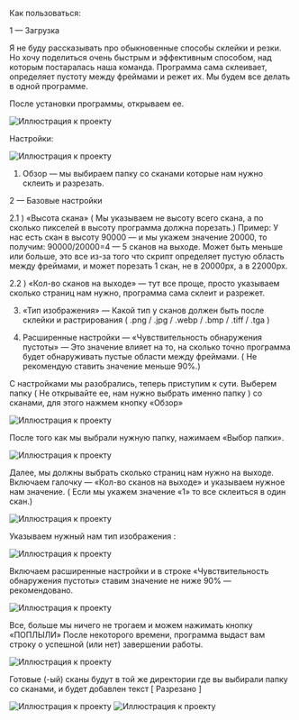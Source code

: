 Как пользоваться:

1 — Загрузка

Я не буду рассказывать про обыкновенные способы склейки и резки. Но хочу поделиться очень быстрым и эффективным способом, над которым постаралась наша команда. Программа сама склеивает, определяет пустоту между фреймами и режет их.
Мы будем все делать в одной программе.

После установки программы, открываем ее. 

![Иллюстрация к проекту](https://github.com/BottomBikini/SlasherBKB/raw/main/Logo/1.jpg)

Настройки:

![Иллюстрация к проекту](https://github.com/BottomBikini/SlasherBKB/raw/main/Logo/2.jpg)

1) Обзор — мы выбираем папку со сканами которые нам нужно склеить и разрезать.

2 — Базовые настройки

2.1 ) «Высота скана» ( Мы указываем не высоту всего скана, а по сколько пикселей в высоту программа должна порезать.) 
Пример: У нас есть скан в высоту 90000 — и мы укажем значение 20000, то получим: 90000/20000=4 — 5 сканов на выходе. Может быть меньше или больше, это все из-за того что скрипт определяет пустую область между фреймами, и может порезать 1 скан, не в 20000px, а в 22000px.

2.2 ) «Кол-во сканов на выходе» — тут все проще, просто указываем сколько страниц нам нужно, программа сама склеит и разрежет. 

3) «Тип изображения» — Какой тип у сканов должен быть после склейки и растрирования ( .png / .jpg / .webp / .bmp / .tiff / .tga )

4) Расширенные настройки — «Чувствительность обнаружения пустоты» — Это значение влияет на то, на сколько точно программа будет обнаруживать пустые области между фреймами. ( Не рекомендую ставить значение меньше 90%.)

С настройками мы разобрались, теперь приступим к сути.
Выберем папку ( Не открывайте ее, нам нужно выбрать именно папку )
со сканами, для этого нажмем кнопку «Обзор»

![Иллюстрация к проекту](https://github.com/BottomBikini/SlasherBKB/raw/main/Logo/3.jpg)
 
После того как мы выбрали нужную папку, нажимаем «Выбор папки».

![Иллюстрация к проекту](https://github.com/BottomBikini/SlasherBKB/raw/main/Logo/4.jpg)
 
Далее, мы должны выбрать сколько страниц нам нужно на выходе. Включаем галочку — «Кол-во сканов на выходе» и указываем нужное нам значение.
( Если мы укажем значение «1» то все склеиться в один скан.)

![Иллюстрация к проекту](https://github.com/BottomBikini/SlasherBKB/raw/main/Logo/5.jpg)
 
Указываем нужный нам тип изображения :

![Иллюстрация к проекту](https://github.com/BottomBikini/SlasherBKB/raw/main/Logo/6.jpg)
 
Включаем расширенные настройки и в строке «Чувствительность обнаружения пустоты» ставим значение не ниже 90% — рекомендовано.

![Иллюстрация к проекту](https://github.com/BottomBikini/SlasherBKB/raw/main/Logo/7.jpg)
 
Все, больше мы ничего не трогаем и можем нажимать кнопку «ПОПЛЫЛИ»
После некоторого времени, программа выдаст вам строку о успешной (или нет) завершении работы. 
 
![Иллюстрация к проекту](https://github.com/BottomBikini/SlasherBKB/raw/main/Logo/8.jpg) 
 
Готовые (-ый) сканы будут в той же директории где вы выбирали папку со сканами, и будет добавлен текст [ Разрезано ]
 
![Иллюстрация к проекту](https://github.com/BottomBikini/SlasherBKB/raw/main/Logo/9.jpg)
![Иллюстрация к проекту](https://github.com/BottomBikini/SlasherBKB/raw/main/Logo/10.jpg)
